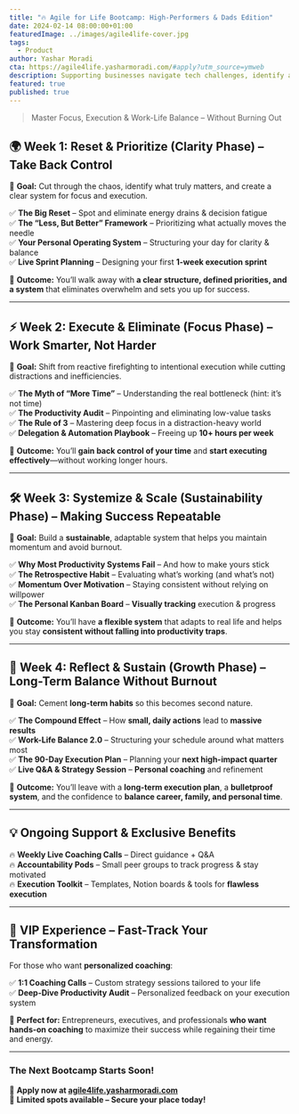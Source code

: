 ```yaml
---
title: "🔥 Agile for Life Bootcamp: High-Performers & Dads Edition"
date: 2024-02-14 08:00:00+01:00
featuredImage: ../images/agile4life-cover.jpg
tags:
  - Product
author: Yashar Moradi
cta: https://agile4life.yasharmoradi.com/#apply?utm_source=ymweb
description: Supporting businesses navigate tech challenges, identify areas for growth, and align tech strategy with overall business goals.
featured: true
published: true
---
```

> Master Focus, Execution & Work-Life Balance – Without Burning Out

## 🌍 Week 1: Reset & Prioritize (Clarity Phase) – Take Back Control
🔹 **Goal:** Cut through the chaos, identify what truly matters, and create a clear system for focus and execution.

✅ **The Big Reset** – Spot and eliminate energy drains & decision fatigue  
✅ **The “Less, But Better” Framework** – Prioritizing what actually moves the needle  
✅ **Your Personal Operating System** – Structuring your day for clarity & balance  
✅ **Live Sprint Planning** – Designing your first **1-week execution sprint**

🎯 **Outcome:** You’ll walk away with **a clear structure, defined priorities, and a system** that eliminates overwhelm and sets you up for success.

---

## ⚡ Week 2: Execute & Eliminate (Focus Phase) – Work Smarter, Not Harder
🔹 **Goal:** Shift from reactive firefighting to intentional execution while cutting distractions and inefficiencies.

✅ **The Myth of “More Time”** – Understanding the real bottleneck (hint: it’s not time)  
✅ **The Productivity Audit** – Pinpointing and eliminating low-value tasks  
✅ **The Rule of 3** – Mastering deep focus in a distraction-heavy world  
✅ **Delegation & Automation Playbook** – Freeing up **10+ hours per week**

🎯 **Outcome:** You’ll **gain back control of your time** and **start executing effectively**—without working longer hours.

---

## 🛠️ Week 3: Systemize & Scale (Sustainability Phase) – Making Success Repeatable
🔹 **Goal:** Build a **sustainable**, adaptable system that helps you maintain momentum and avoid burnout.

✅ **Why Most Productivity Systems Fail** – And how to make yours stick  
✅ **The Retrospective Habit** – Evaluating what’s working (and what’s not)  
✅ **Momentum Over Motivation** – Staying consistent without relying on willpower  
✅ **The Personal Kanban Board** – **Visually tracking** execution & progress

🎯 **Outcome:** You’ll have **a flexible system** that adapts to real life and helps you stay **consistent without falling into productivity traps**.

---

## 🎯 Week 4: Reflect & Sustain (Growth Phase) – Long-Term Balance Without Burnout
🔹 **Goal:** Cement **long-term habits** so this becomes second nature.

✅ **The Compound Effect** – How **small, daily actions** lead to **massive results**  
✅ **Work-Life Balance 2.0** – Structuring your schedule around what matters most  
✅ **The 90-Day Execution Plan** – Planning your **next high-impact quarter**  
✅ **Live Q&A & Strategy Session** – **Personal coaching** and refinement

🎯 **Outcome:** You’ll leave with a **long-term execution plan**, a **bulletproof system**, and the confidence to **balance career, family, and personal time**.

---

## 💡 Ongoing Support & Exclusive Benefits
🔥 **Weekly Live Coaching Calls** – Direct guidance + Q&A  
🔥 **Accountability Pods** – Small peer groups to track progress & stay motivated  
🔥 **Execution Toolkit** – Templates, Notion boards & tools for **flawless execution**

---

## 🚀 VIP Experience – Fast-Track Your Transformation
For those who want **personalized coaching**:

✅ **1:1 Coaching Calls** – Custom strategy sessions tailored to your life  
✅ **Deep-Dive Productivity Audit** – Personalized feedback on your execution system  

🎯 **Perfect for:** Entrepreneurs, executives, and professionals **who want hands-on coaching** to maximize their success while regaining their time and energy.

---

### **The Next Bootcamp Starts Soon!**
🔹 **Apply now at [agile4life.yasharmoradi.com](https://agile4life.yasharmoradi.com/#apply?utm_source=ymweb)**  
🔹 **Limited spots available – Secure your place today!**  

